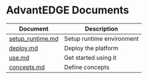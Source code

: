 # AdvantEDGE Documents

Document | Description
---------|------------
[setup_runtime.md](setup_runtime.md)   | Setup runtime environment
[deploy.md](deploy,md) | Deploy the platform
[use.md](use,md)       | Get started using it
[concepts.md](use,md)  | Define concepts
